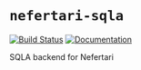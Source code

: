 # `nefertari-sqla`
[![Build Status](https://travis-ci.org/ramses-tech/nefertari-sqla.svg?branch=master)](https://travis-ci.org/ramses-tech/nefertari-sqla)
[![Documentation](https://readthedocs.org/projects/nefertari-sqla/badge/?version=stable)](http://nefertari-sqla.readthedocs.org)

SQLA backend for Nefertari

